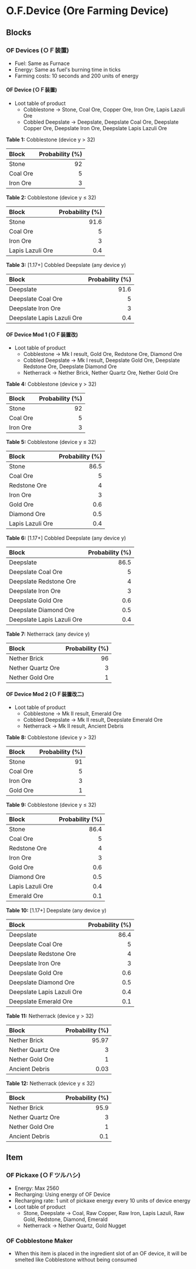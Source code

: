 # O.F.Device (Ore Farming Device)

## Blocks

### OF Devices (ＯＦ装置)

- Fuel: Same as Furnace
- Energy: Same as fuel's burning time in ticks
- Farming costs: 10 seconds and 200 units of energy

#### OF Device (ＯＦ装置)

- Loot table of product
  - Cobblestone -> Stone, Coal Ore, Copper Ore, Iron Ore, Lapis Lazuli Ore
  - Cobbled Deepslate -> Deepslate, Deepslate Coal Ore, Deepslate Copper Ore, Deepslate Iron Ore, Deepslate Lapis Lazuli Ore

**Table 1:** Cobblestone (device y > 32)

| Block | Probability (%) |
| :--- | ---: |
| Stone | 92 |
| Coal Ore | 5 |
| Iron Ore | 3 |

**Table 2:** Cobblestone (device y ≤ 32)

| Block | Probability (%) |
| :--- | ---: |
| Stone | 91.6 |
| Coal Ore | 5 |
| Iron Ore | 3 |
| Lapis Lazuli Ore | 0.4 |

**Table 3:** [1.17+] Cobbled Deepslate (any device y)

| Block | Probability (%) |
| :--- | ---: |
| Deepslate | 91.6 |
| Deepslate Coal Ore | 5 |
| Deepslate Iron Ore | 3 |
| Deepslate Lapis Lazuli Ore | 0.4 |

#### OF Device Mod 1 (ＯＦ装置改)

- Loot table of product
  - Cobblestone -> Mk I result, Gold Ore, Redstone Ore, Diamond Ore
  - Cobbled Deepslate -> Mk I result, Deepslate Gold Ore, Deepslate Redstone Ore, Deepslate Diamond Ore
  - Netherrack -> Nether Brick, Nether Quartz Ore, Nether Gold Ore

**Table 4:** Cobblestone (device y > 32)

| Block | Probability (%) |
| :--- | ---: |
| Stone | 92 |
| Coal Ore | 5 |
| Iron Ore | 3 |

**Table 5:** Cobblestone (device y ≤ 32)

| Block | Probability (%) |
| :--- | ---: |
| Stone | 86.5 |
| Coal Ore | 5 |
| Redstone Ore | 4 |
| Iron Ore | 3 |
| Gold Ore | 0.6 |
| Diamond Ore | 0.5 |
| Lapis Lazuli Ore | 0.4 |

**Table 6:** [1.17+] Cobbled Deepslate (any device y)

| Block | Probability (%) |
| :--- | ---: |
| Deepslate | 86.5 |
| Deepslate Coal Ore | 5 |
| Deepslate Redstone Ore | 4 |
| Deepslate Iron Ore | 3 |
| Deepslate Gold Ore | 0.6 |
| Deepslate Diamond Ore | 0.5 |
| Deepslate Lapis Lazuli Ore | 0.4 |

**Table 7:** Netherrack (any device y)

| Block | Probability (%) |
| :--- | ---: |
| Nether Brick | 96 |
| Nether Quartz Ore | 3 |
| Nether Gold Ore | 1 |

#### OF Device Mod 2 (ＯＦ装置改二)

- Loot table of product
  - Cobblestone -> Mk II result, Emerald Ore
  - Cobbled Deepslate -> Mk II result, Deepslate Emerald Ore
  - Netherrack -> Mk II result, Ancient Debris

**Table 8:** Cobblestone (device y > 32)

| Block | Probability (%) |
| :--- | ---: |
| Stone | 91 |
| Coal Ore | 5 |
| Iron Ore | 3 |
| Gold Ore | 1 |

**Table 9:** Cobblestone (device y ≤ 32)

| Block | Probability (%) |
| :--- | ---: |
| Stone | 86.4 |
| Coal Ore | 5 |
| Redstone Ore | 4 |
| Iron Ore | 3 |
| Gold Ore | 0.6 |
| Diamond Ore | 0.5 |
| Lapis Lazuli Ore | 0.4 |
| Emerald Ore | 0.1 |

**Table 10:** [1.17+] Deepslate (any device y)

| Block | Probability (%) |
| :--- | ---: |
| Deepslate | 86.4 |
| Deepslate Coal Ore | 5 |
| Deepslate Redstone Ore | 4 |
| Deepslate Iron Ore | 3 |
| Deepslate Gold Ore | 0.6 |
| Deepslate Diamond Ore | 0.5 |
| Deepslate Lapis Lazuli Ore | 0.4 |
| Deepslate Emerald Ore | 0.1 |

**Table 11:** Netherrack (device y > 32)

| Block | Probability (%) |
| :--- | ---: |
| Nether Brick | 95.97 |
| Nether Quartz Ore | 3 |
| Nether Gold Ore | 1 |
| Ancient Debris | 0.03 |

**Table 12:** Netherrack (device y ≤ 32)

| Block | Probability (%) |
| :--- | ---: |
| Nether Brick | 95.9 |
| Nether Quartz Ore | 3 |
| Nether Gold Ore | 1 |
| Ancient Debris | 0.1 |

## Item

### OF Pickaxe (ＯＦツルハシ)

- Energy: Max 2560
- Recharging: Using energy of OF Device
- Recharging rate: 1 unit of pickaxe energy every 10 units of device energy
- Loot table of product
  - Stone, Deepslate -> Coal, Raw Copper, Raw Iron, Lapis Lazuli, Raw Gold, Redstone, Diamond, Emerald
  - Netherrack -> Nether Quartz, Gold Nugget

### OF Cobblestone Maker

- When this item is placed in the ingredient slot of an OF device, it will be smelted like Cobblestone without being consumed
